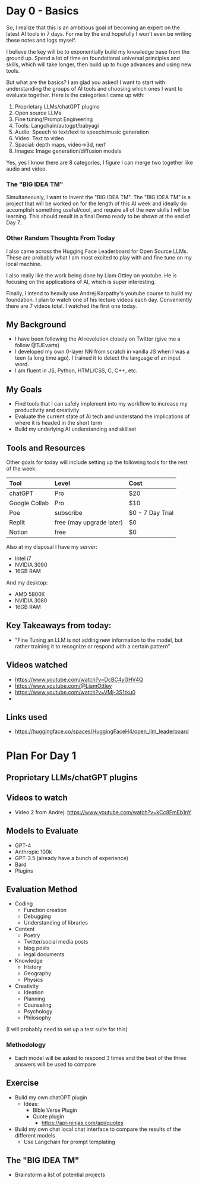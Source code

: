 # Day 0 - Basics

So, I realize that this is an ambitious goal of becoming an expert on the latest AI tools in 7 days. For me by the end hopefully I won't even be writing these notes and logs myself.

I believe the key will be to exponentially build my knowledge base from the ground up. Spend a lot of time on foundational universal principles and skills, which will take longer, then build up to huge advances and using new tools.

But what are the basics? I am glad you asked! I want to start with understanding the groups of AI tools and choosing which ones I want to evaluate together. Here is the categories I came up with:

1. Proprietary LLMs/chatGPT plugins
2. Open source LLMs
3. Fine tuning/Prompt Engineering
4. Tools: Langchain/autogpt/babyagi
5. Audio: Speech to text/text to speech/music generation
6. Video: Text to video
7. Spacial: depth maps, video->3d, nerf
8. Images: Image generation/diffusion models

Yes, yes I know there are 8 categories, I figure I can merge two together like audio and video.

### The "BIG IDEA TM"

Simultaneously, I want to invent the "BIG IDEA TM". The "BIG IDEA TM" is a project that will be worked on for the length of this AI week and ideally do accomplish something useful/cool, and require all of the new skills I will be learning. This should result in a final Demo ready to be shown at the end of Day 7.

### Other Random Thoughts From Today

I also came across the Hugging Face Leaderboard for Open Source LLMs. These are probably what I am most excited to play with and fine tune on my local machine.

I also really like the work being done by Liam Ottley on youtube. He is focusing on the applications of AI, which is super interesting.

Finally, I intend to heavily use Andrej Karpathy's youtube course to build my foundation. I plan to watch one of his lecture videos each day. Conveniently there are 7 videos total. I watched the first one today.

## My Background

- I have been following the AI revolution closely on Twitter (give me a follow @TJEvarts)
- I developed my own 0-layer NN from scratch in vanilla JS when I was a teen (a long time ago). I trained it to detect the language of an input word.
- I am fluent in JS, Python, HTML/CSS, C, C++, etc.

## My Goals

- Find tools that I can safely implement into my workflow to increase my productivity and creativity
- Evaluate the current state of AI tech and understand the implications of where it is headed in the short term
- Build my underlying AI understanding and skillset

## Tools and Resources

Other goals for today will include setting up the following tools for the rest of the week:

| Tool          | Level                    | Cost             |
| :------------ | :----------------------- | :--------------- |
| chatGPT       | Pro                      | $20              |
| Google Collab | Pro                      | $10              |
| Poe           | subscribe                | $0 - 7 Day Trial |
| Replit        | free (may upgrade later) | $0               |
| Notion        | free                     | $0               |

Also at my disposal I have my server:

- Intel i7
- NVIDIA 3090
- 16GB RAM

And my desktop:

- AMD 5800X
- NVIDIA 3080
- 16GB RAM

## Key Takeaways from today:

- "Fine Tuning an LLM is not adding new information to the model, but rather training it to recognize or respond with a certain pattern"

## Videos watched

- https://www.youtube.com/watch?v=DcBC4yGHV4Q
- https://www.youtube.com/@LiamOttley
- https://www.youtube.com/watch?v=VMj-3S1tku0
-

## Links used

- https://huggingface.co/spaces/HuggingFaceH4/open_llm_leaderboard

# Plan For Day 1

## Proprietary LLMs/chatGPT plugins

## Videos to watch

- Video 2 from Andrej: https://www.youtube.com/watch?v=kCc8FmEb1nY

## Models to Evaluate

- GPT-4
- Anthropic 100k
- GPT-3.5 (already have a bunch of experience)
- Bard
- Plugins

## Evaluation Method

- Coding
  - Function creation
  - Debugging
  - Understanding of libraries
- Content
  - Poetry
  - Twitter/social media posts
  - blog posts
  - legal documents
- Knowledge
  - History
  - Geography
  - Physics
- Creativity
  - Ideation
  - Planning
  - Counseling
  - Psychology
  - Philosophy

(I will probably need to set up a test suite for this)

### Methodology

- Each model will be asked to respond 3 times and the best of the three answers will be used to compare

## Exercise

- Build my own chatGPT plugin
  - Ideas:
    - Bible Verse Plugin
    - Quote plugin
      - https://api-ninjas.com/api/quotes
- Build my own chat local chat interface to compare the results of the different models
  - Use Langchain for prompt templating

## The "BIG IDEA TM"

- Brainstorm a list of potential projects
